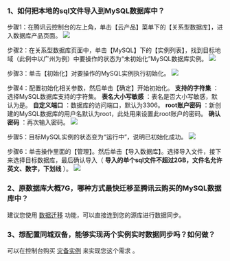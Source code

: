 ### 1、如何把本地的sql文件导入到MySQL数据库中？

步骤1：在腾讯云控制台的左上角，单击【云产品】菜单下的【关系型数据库】，进入数据库产品页面。
![](https://mc.qcloudimg.com/static/img/511cad3621447b36d204b87bf83bb09f/image.png)

步骤2：在关系型数据库页面中，单击【MySQL】下的【实例列表】，找到目标地域（此例中以广州为例）中要操作的状态为“未初始化”MySQL数据库实例。
![](https://mc.qcloudimg.com/static/img/bc6f4a538ac4bf614e3a270338a7be4c/image.png)

步骤3：单击【初始化】对要操作的MySQL实例执行初始化。
![](https://mc.qcloudimg.com/static/img/fe0ebd9776b6f920338e9436b82024a3/image.png)

步骤4：配置初始化相关参数，然后单击【确定】开始初始化。
 __支持的字符集__ ：选择MySQL数据库支持的字符集。
 __表名大小写敏感__ ：表名是否大小写敏感，默认为是。
 __自定义端口__ ：数据库的访问端口，默认为3306。
 __root账户密码__ ：新创建的MySQL数据库的用户名默认为root，此处用来设置此root账户的密码。
 __确认密码__ ：再次输入密码。
![](https://mc.qcloudimg.com/static/img/a1b69801dc18d284ef8b0f3ea777265b/image.png)

步骤5：目标MySQL实例的状态变为“运行中”，说明已初始化成功。
![](https://mc.qcloudimg.com/static/img/81234ad724b600506564d920b051ce3f/image.png)

步骤6：单击操作里面的【管理】。然后单击【导入数据库】。选择导入文件，接下来选择目标数据库，最后确认导入（ __导入的单个sql文件不超过2GB，文件名允许英文、数字，下划线__ ）。
![](https://mc.qcloudimg.com/static/img/5cf4795c885ea7a699dcf5b94a4a725e/image.png)



### 2、原数据库大概7G，哪种方式最快迁移至腾讯云购买的MySQL数据库中？
建议您使用 [数据迁移](https://cloud.tencent.com/document/product/571/8710) 功能，可以直接连到您的源库进行数据同步。

### 3、想配置同城双备，能够实现两个实例实时数据同步吗？如何做？
可以在控制台购买 [灾备实例](https://cloud.tencent.com/document/product/236/7272) 来实现您这个需求 。
